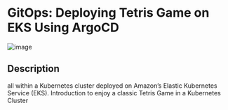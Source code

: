  # GitOps: Deploying Tetris Game on EKS Using ArgoCD

![image](https://github.com/Tim275/tetris-game/assets/117520669/2100c203-7524-4f41-9cb8-15c105fc6830)

## Description

all within a Kubernetes cluster deployed on Amazon’s Elastic Kubernetes Service (EKS).
Introduction to enjoy a classic Tetris Game in a Kubernetes Cluster


